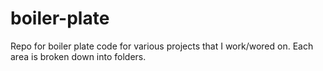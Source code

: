 # boiler-plate
Repo for boiler plate code for various projects that I work/wored on. Each area is broken down into folders.
